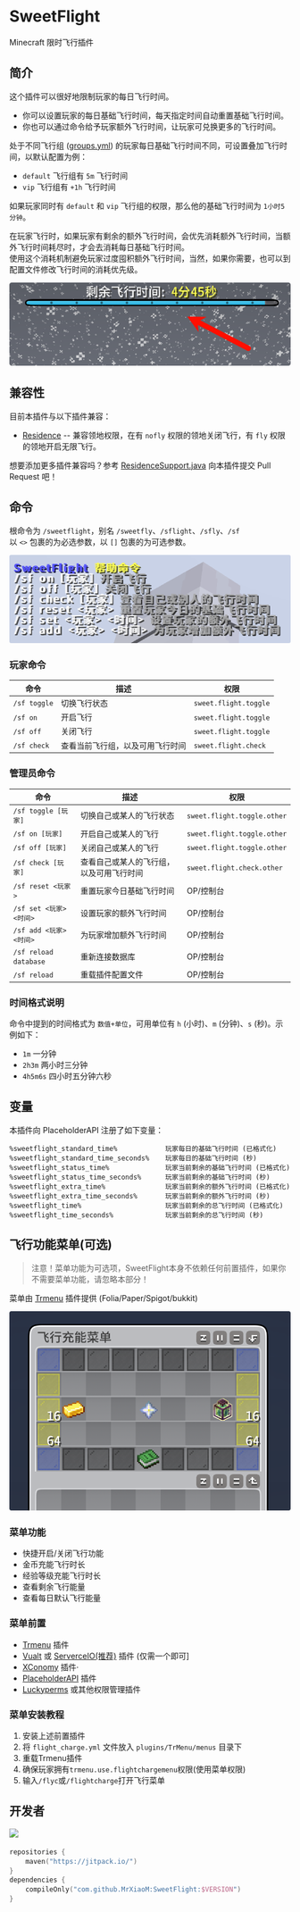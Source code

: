 # SweetFlight

Minecraft 限时飞行插件

## 简介

这个插件可以很好地限制玩家的每日飞行时间。

- 你可以设置玩家的每日基础飞行时间，每天指定时间自动重置基础飞行时间。
- 你也可以通过命令给予玩家额外飞行时间，让玩家可兑换更多的飞行时间。

处于不同飞行组 ([groups.yml](src/main/resources/groups.yml)) 的玩家每日基础飞行时间不同，可设置叠加飞行时间，以默认配置为例：

- `default` 飞行组有 `5m` 飞行时间
- `vip` 飞行组有 `+1h` 飞行时间

如果玩家同时有 `default` 和 `vip` 飞行组的权限，那么他的基础飞行时间为 `1小时5分钟`。

在玩家飞行时，如果玩家有剩余的额外飞行时间，会优先消耗额外飞行时间，当额外飞行时间耗尽时，才会去消耗每日基础飞行时间。  
使用这个消耗机制避免玩家过度囤积额外飞行时间，当然，如果你需要，也可以到配置文件修改飞行时间的消耗优先级。

![alt text](img/Progress_bar.png)

## 兼容性

目前本插件与以下插件兼容：

- [Residence](https://www.spigotmc.org/resources/11480/) -- 兼容领地权限，在有 `nofly` 权限的领地关闭飞行，有 `fly` 权限的领地开启无限飞行。

想要添加更多插件兼容吗？参考 [ResidenceSupport.java](https://github.com/MrXiaoM/SweetFlight/blob/main/src/main/java/top/mrxiaom/sweet/flight/depend/ResidenceSupport.java) 向本插件提交 Pull Request 吧！

## 命令

根命令为 `/sweetflight`，别名 `/sweetfly`、`/sflight`、`/sfly`、`/sf`  
以 `<>` 包裹的为必选参数，以 `[]` 包裹的为可选参数。

![alt text](img/help.png)

### 玩家命令

| 命令 | 描述 | 权限 |
|------|------|------|
| `/sf toggle` | 切换飞行状态 | `sweet.flight.toggle` |
| `/sf on` | 开启飞行 | `sweet.flight.toggle` |
| `/sf off` | 关闭飞行 | `sweet.flight.toggle` |
| `/sf check` | 查看当前飞行组，以及可用飞行时间 | `sweet.flight.check` |

### 管理员命令

| 命令 | 描述 | 权限 |
|------|------|------|
| `/sf toggle [玩家]` | 切换自己或某人的飞行状态 | `sweet.flight.toggle.other` |
| `/sf on [玩家]` | 开启自己或某人的飞行 | `sweet.flight.toggle.other` |
| `/sf off [玩家]` | 关闭自己或某人的飞行 | `sweet.flight.toggle.other` |
| `/sf check [玩家]` | 查看自己或某人的飞行组，以及可用飞行时间 | `sweet.flight.check.other` |
| `/sf reset <玩家>` | 重置玩家今日基础飞行时间 | OP/控制台 |
| `/sf set <玩家> <时间>` | 设置玩家的额外飞行时间 | OP/控制台 |
| `/sf add <玩家> <时间>` | 为玩家增加额外飞行时间 | OP/控制台 |
| `/sf reload database` | 重新连接数据库 | OP/控制台 |
| `/sf reload` | 重载插件配置文件 | OP/控制台 |

### 时间格式说明

命令中提到的时间格式为 `数值+单位`，可用单位有 `h` (小时)、`m` (分钟)、`s` (秒)。示例如下：

- `1m` 一分钟
- `2h3m` 两小时三分钟
- `4h5m6s` 四小时五分钟六秒

## 变量

本插件向 PlaceholderAPI 注册了如下变量：

```
%sweetflight_standard_time%            玩家每日的基础飞行时间 (已格式化)
%sweetflight_standard_time_seconds%    玩家每日的基础飞行时间 (秒)
%sweetflight_status_time%              玩家当前剩余的基础飞行时间 (已格式化)
%sweetflight_status_time_seconds%      玩家当前剩余的基础飞行时间 (秒)
%sweetflight_extra_time%               玩家当前剩余的额外飞行时间 (已格式化)
%sweetflight_extra_time_seconds%       玩家当前剩余的额外飞行时间 (秒)
%sweetflight_time%                     玩家当前剩余的总飞行时间 (已格式化)
%sweetflight_time_seconds%             玩家当前剩余的总飞行时间 (秒)
```

## 飞行功能菜单(可选)

> 注意！菜单功能为可选项，SweetFlight本身不依赖任何前置插件，如果你不需要菜单功能，请忽略本部分！

菜单由 [Trmenu](https://taboo.8aka.cn/TrMenu/) 插件提供 (Folia/Paper/Spigot/bukkit)

![alt text](img/menu.png)

### 菜单功能

- 快捷开启/关闭飞行功能
- 金币充能飞行时长
- 经验等级充能飞行时长
- 查看剩余飞行能量
- 查看每日默认飞行能量 

### 菜单前置

- [Trmenu](https://taboo.8aka.cn/TrMenu/) 插件
- [Vualt](https://nitwikit2.8aka.org/Java/process/plugin/Front-Plugin/Vault/vault) 或 [ServerceIO(推荐)](https://nitwikit2.8aka.org/Java/process/plugin/Front-Plugin/Vault/ServiceIO) 插件 (仅需一个即可]
- [XConomy](https://github.com/YiC200333/XConomy) 插件·
- [PlaceholderAPI](https://modrinth.com/plugin/placeholderapi) 插件
- [Luckyperms](https://luckperms.net/) 或其他权限管理插件

### 菜单安装教程

1. 安装上述前置插件
2. 将 `flight_charge.yml` 文件放入 `plugins/TrMenu/menus` 目录下
3. 重载Trmenu插件
4. 确保玩家拥有`trmenu.use.flightchargemenu`权限(使用菜单权限)
5. 输入`/flyc`或`/flightcharge`打开飞行菜单

## 开发者

[![](https://jitpack.io/v/MrXiaoM/SweetFlight.svg)](https://jitpack.io/#MrXiaoM/SweetFlight)

```kotlin
repositories {
    maven("https://jitpack.io/")
}
dependencies {
    compileOnly("com.github.MrXiaoM:SweetFlight:$VERSION")
}
```
